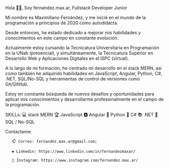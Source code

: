 Hola 👋🏽, Soy fernandez.max.ar, Fullstack Developer Junior

Mi nombre es Maximiliano Fernández, y me inicié en el mundo de la programación 
a principios de 2020 como autodidacta. 

Desde entonces, he estado dedicado a mejorar mis habilidades y conocimientos 
en este campo en constante evolución.

Actualmente estoy cursando la Tecnicatura Universitaria en Programación en la 
UNab (presencial), y simultáneamente, la Tecnicatura Superior en Desarrollo Web 
y Aplicaciones Digitales en el ISPC (virtual).

A lo largo de mi formación, he centrado mi desarrollo en el stack MERN, así como 
también he adquirido habilidades en JavaScript, Angular, Python, C#, .NET, SQL/No-SQL 
y herramientas de control de versiones como Git/GitHub.

Estoy en constante búsqueda de nuevos desafíos y oportunidades para aplicar mis 
conocimientos y desarrollarme profesionalmente en el campo de la programación.

SKILLs:
       💻 stack MERN
       🏆 JavaScript
       🅰 Angular
       🐍 Python
       🥇 C#
       📚 .NET
       💾 SQL / No-SQL

Contactame:

       📫 Correo: fernandez.max.ar@gmail.com;

       ⏹ Linkedin: https://www.linkedin.com/in/fernandezmaxar/

       📸 Instagram: https://www.instagram.com/fernandez.max.ar/


